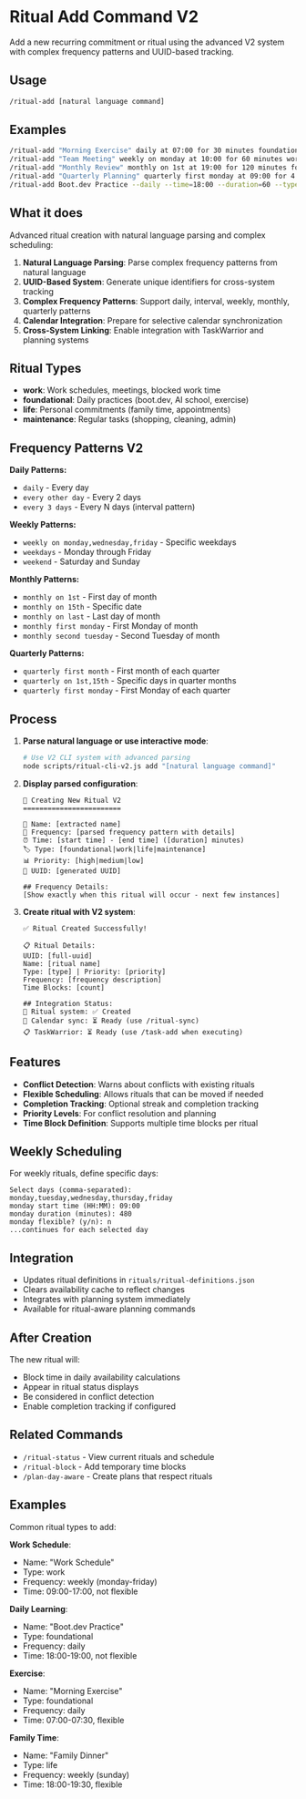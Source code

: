 # Ritual Add Command V2

Add a new recurring commitment or ritual using the advanced V2 system with complex frequency patterns and UUID-based tracking.

## Usage
```bash
/ritual-add [natural language command]
```

## Examples
```bash
/ritual-add "Morning Exercise" daily at 07:00 for 30 minutes foundational
/ritual-add "Team Meeting" weekly on monday at 10:00 for 60 minutes work
/ritual-add "Monthly Review" monthly on 1st at 19:00 for 120 minutes foundational  
/ritual-add "Quarterly Planning" quarterly first monday at 09:00 for 4 hours foundational
/ritual-add Boot.dev Practice --daily --time=18:00 --duration=60 --type=foundational
```

## What it does

Advanced ritual creation with natural language parsing and complex scheduling:

1. **Natural Language Parsing**: Parse complex frequency patterns from natural language
2. **UUID-Based System**: Generate unique identifiers for cross-system tracking
3. **Complex Frequency Patterns**: Support daily, interval, weekly, monthly, quarterly patterns
4. **Calendar Integration**: Prepare for selective calendar synchronization
5. **Cross-System Linking**: Enable integration with TaskWarrior and planning systems

## Ritual Types

- **work**: Work schedules, meetings, blocked work time
- **foundational**: Daily practices (boot.dev, AI school, exercise)  
- **life**: Personal commitments (family time, appointments)
- **maintenance**: Regular tasks (shopping, cleaning, admin)

## Frequency Patterns V2

**Daily Patterns:**
- `daily` - Every day
- `every other day` - Every 2 days  
- `every 3 days` - Every N days (interval pattern)

**Weekly Patterns:**
- `weekly on monday,wednesday,friday` - Specific weekdays
- `weekdays` - Monday through Friday
- `weekend` - Saturday and Sunday

**Monthly Patterns:**
- `monthly on 1st` - First day of month
- `monthly on 15th` - Specific date
- `monthly on last` - Last day of month
- `monthly first monday` - First Monday of month
- `monthly second tuesday` - Second Tuesday of month

**Quarterly Patterns:**
- `quarterly first month` - First month of each quarter
- `quarterly on 1st,15th` - Specific days in quarter months
- `quarterly first monday` - First Monday of each quarter

## Process

1. **Parse natural language or use interactive mode**:
   ```bash
   # Use V2 CLI system with advanced parsing
   node scripts/ritual-cli-v2.js add "[natural language command]"
   ```

2. **Display parsed configuration**:
   ```
   🔄 Creating New Ritual V2
   ========================
   
   📝 Name: [extracted name]
   🔁 Frequency: [parsed frequency pattern with details]
   ⏰ Time: [start time] - [end time] ([duration] minutes)
   🏷️ Type: [foundational|work|life|maintenance]
   📊 Priority: [high|medium|low]
   🎯 UUID: [generated UUID]
   
   ## Frequency Details:
   [Show exactly when this ritual will occur - next few instances]
   ```

3. **Create ritual with V2 system**:
   ```
   ✅ Ritual Created Successfully!
   
   📋 Ritual Details:
   UUID: [full-uuid]
   Name: [ritual name]
   Type: [type] | Priority: [priority]
   Frequency: [frequency description]
   Time Blocks: [count]
   
   ## Integration Status:
   🔄 Ritual system: ✅ Created
   📅 Calendar sync: ⏳ Ready (use /ritual-sync)
   📋 TaskWarrior: ⏳ Ready (use /task-add when executing)
   ```

## Features

- **Conflict Detection**: Warns about conflicts with existing rituals
- **Flexible Scheduling**: Allows rituals that can be moved if needed
- **Completion Tracking**: Optional streak and completion tracking
- **Priority Levels**: For conflict resolution and planning
- **Time Block Definition**: Supports multiple time blocks per ritual

## Weekly Scheduling

For weekly rituals, define specific days:

```
Select days (comma-separated): monday,tuesday,wednesday,thursday,friday
monday start time (HH:MM): 09:00
monday duration (minutes): 480
monday flexible? (y/n): n
...continues for each selected day
```

## Integration

- Updates ritual definitions in `rituals/ritual-definitions.json`
- Clears availability cache to reflect changes
- Integrates with planning system immediately
- Available for ritual-aware planning commands

## After Creation

The new ritual will:
- Block time in daily availability calculations
- Appear in ritual status displays
- Be considered in conflict detection
- Enable completion tracking if configured

## Related Commands

- `/ritual-status` - View current rituals and schedule
- `/ritual-block` - Add temporary time blocks
- `/plan-day-aware` - Create plans that respect rituals

## Examples

Common ritual types to add:

**Work Schedule**:
- Name: "Work Schedule" 
- Type: work
- Frequency: weekly (monday-friday)
- Time: 09:00-17:00, not flexible

**Daily Learning**:
- Name: "Boot.dev Practice"
- Type: foundational  
- Frequency: daily
- Time: 18:00-19:00, not flexible

**Exercise**:
- Name: "Morning Exercise"
- Type: foundational
- Frequency: daily
- Time: 07:00-07:30, flexible

**Family Time**:
- Name: "Family Dinner"
- Type: life
- Frequency: weekly (sunday)
- Time: 18:00-19:30, flexible